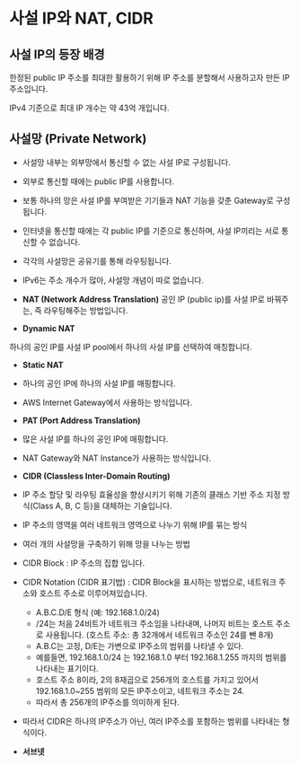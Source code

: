 # 사설 IP와 NAT, CIDR

## 사설 IP의 등장 배경
한정된 public IP 주소를 최대한 활용하기 위해 IP 주소를 분할해서 사용하고자 만든 IP 주소입니다.

IPv4 기준으로 최대 IP 개수는 약 43억 개입니다.

## 사설망 (Private Network)
- 사설망 내부는 외부망에서 통신할 수 없는 사설 IP로 구성됩니다.
- 외부로 통신할 때에는 public IP를 사용합니다.
- 보통 하나의 망은 사설 IP를 부여받은 기기들과 NAT 기능을 갖춘 Gateway로 구성됩니다.
- 인터넷을 통신할 때에는 각 public IP를 기준으로 통신하며, 사설 IP끼리는 서로 통신할 수 없습니다.
- 각각의 사설망은 공유기를 통해 라우팅됩니다.
- IPv6는 주소 개수가 많아, 사설망 개념이 따로 없습니다.

- **NAT (Network Address Translation)**
공인 IP (public ip)를 사설 IP로 바꿔주는, 즉 라우팅해주는 방법입니다.

- **Dynamic NAT**

하나의 공인 IP를 사설 IP pool에서 하나의 사설 IP를 선택하여 매칭합니다.

- **Static NAT**

- 하나의 공인 IP에 하나의 사설 IP를 매핑합니다.
- AWS Internet Gateway에서 사용하는 방식입니다.
  
- **PAT (Port Address Translation)**

- 많은 사설 IP를 하나의 공인 IP에 매핑합니다.
- NAT Gateway와 NAT Instance가 사용하는 방식입니다.

- **CIDR (Classless Inter-Domain Routing)**

- IP 주소 할당 및 라우팅 효율성을 향상시키기 위해 기존의 클래스 기반 주소 지정 방식(Class A, B, C 등)을 대체하는 기술입니다.
- IP 주소의 영역을 여러 네트워크 영역으로 나누기 위해 IP를 묶는 방식
- 여러 개의 사설망을 구축하기 위해 망을 나누는 방법
- CIDR Block : IP 주소의 집합 입니다.
- CIDR Notation (CIDR 표기법) : CIDR Block을 표시하는 방법으로, 네트워크 주소와 호스트 주소로 이루어져있습니다.
  - A.B.C.D/E 형식 (예: 192.168.1.0/24)
  - /24는 처음 24비트가 네트워크 주소임을 나타내며, 나머지 비트는 호스트 주소로 사용됩니다. (호스트 주소: 총 32개에서 네트워크 주소인 24를 뺀 8개)
  - A.B.C는 고정, D/E는 가변으로 IP주소의 범위를 나타낼 수 있다.
  - 예를들면, 192.168.1.0/24 는 192.168.1.0 부터 192.168.1.255 까지의 범위를 나타내는 표기이다.
  - 호스트 주소 8이라, 2의 8재곱으로 256개의 호스트를 가지고 있어서 192.168.1.0~255 범위의 모든 IP주소이고, 네트워크 주소는 24.
  - 따라서 총 256개의 IP주소를 의미하게 된다.
- 따라서 CIDR은 하나의 IP주소가 아닌, 여러 IP주소를 포함하는 범위를 나타내는 형식이다.

- **서브넷**
